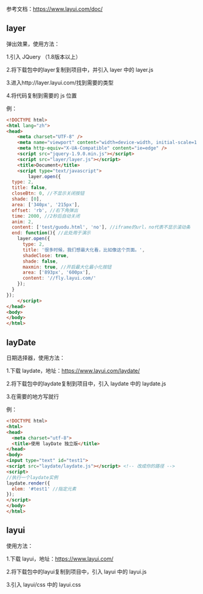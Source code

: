 参考文档：https://www.layui.com/doc/



## layer

弹出效果，使用方法：

1.引入 JQuery （1.8版本以上）

2.将下载包中的layer复制到项目中，并引入 layer 中的 layer.js

3.进入http://layer.layui.com/找到需要的类型

4.将代码复制到需要的 js 位置

例：

```html
<!DOCTYPE html>
<html lang="zh">
<head>
	<meta charset="UTF-8" />
	<meta name="viewport" content="width=device-width, initial-scale=1.0" />
	<meta http-equiv="X-UA-Compatible" content="ie=edge" />
	<script src="jquery-1.9.0.min.js"></script>
	<script src="layer/layer.js"></script>
	<title>Document</title>
	<script type="text/javascript">
		layer.open({
  type: 2,
  title: false,
  closeBtn: 0, //不显示关闭按钮
  shade: [0],
  area: ['340px', '215px'],
  offset: 'rb', //右下角弹出
  time: 2000, //2秒后自动关闭
  anim: 2,
  content: ['test/guodu.html', 'no'], //iframe的url，no代表不显示滚动条
  end: function(){ //此处用于演示
    layer.open({
      type: 2,
      title: '很多时候，我们想最大化看，比如像这个页面。',
      shadeClose: true,
      shade: false,
      maxmin: true, //开启最大化最小化按钮
      area: ['893px', '600px'],
      content: '//fly.layui.com/'
    });
  }
});
	</script>
</head>
<body>
</body>
</html>
```



## layDate

日期选择器，使用方法：

1.下载 laydate，地址：https://www.layui.com/laydate/

2.将下载包中的laydate复制到项目中，引入 laydate 中的 laydate.js

3.在需要的地方写就行

例：

```html
<!DOCTYPE html>
<html>
<head>
  <meta charset="utf-8">
  <title>使用 layDate 独立版</title>
</head>
<body>
<input type="text" id="test1">
<script src="laydate/laydate.js"></script> <!-- 改成你的路径 -->
<script>
//执行一个laydate实例
laydate.render({
  elem: '#test1' //指定元素
});
</script>
</body>
</html>
```

## layui

使用方法：

1.下载 layui，地址：https://www.layui.com/

2.将下载包中的layui复制到项目中，引入 layui 中的 layui.js

3.引入 layui/css 中的 layui.css